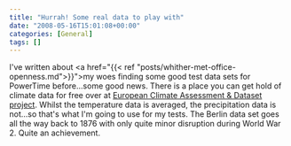 ```yaml
---
title: "Hurrah! Some real data to play with"
date: "2008-05-16T15:01:08+00:00"
categories: [General]
tags: []
---
```


I've written about <a href="{{< ref "posts/whither-met-office-openness.md">}}">my woes finding some good test data sets for PowerTime before</a>...some good news. There is a place you can get hold of climate data for free over at <a href="http://eca.knmi.nl/">European Climate Assessment &amp; Dataset project</a>. Whilst the temperature data is averaged, the precipitation data is not...so that's what I'm going to use for my tests. The Berlin data set goes all the way back to 1876 with only quite minor disruption during World War 2. Quite an achievement.
